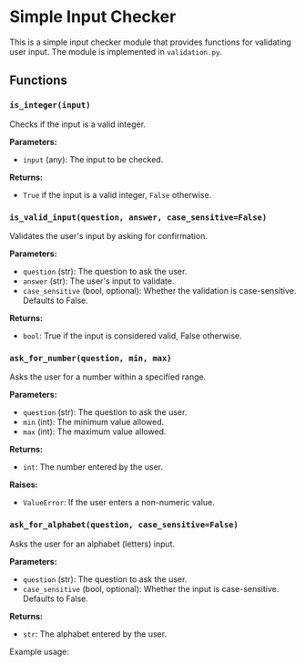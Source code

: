 # Simple Input Checker

This is a simple input checker module that provides functions for validating user input. The module is implemented in `validation.py`.

## Functions

### `is_integer(input)`

Checks if the input is a valid integer.

**Parameters:**
- `input` (any): The input to be checked.

**Returns:**
- `True` if the input is a valid integer, `False` otherwise.

### `is_valid_input(question, answer, case_sensitive=False)`

Validates the user's input by asking for confirmation.

**Parameters:**
- `question` (str): The question to ask the user.
- `answer` (str): The user's input to validate.
- `case_sensitive` (bool, optional): Whether the validation is case-sensitive. Defaults to False.

**Returns:**
- `bool`: True if the input is considered valid, False otherwise.

### `ask_for_number(question, min, max)`

Asks the user for a number within a specified range.

**Parameters:**
- `question` (str): The question to ask the user.
- `min` (int): The minimum value allowed.
- `max` (int): The maximum value allowed.

**Returns:**
- `int`: The number entered by the user.

**Raises:**
- `ValueError`: If the user enters a non-numeric value.

### `ask_for_alphabet(question, case_sensitive=False)`

Asks the user for an alphabet (letters) input.

**Parameters:**
- `question` (str): The question to ask the user.
- `case_sensitive` (bool, optional): Whether the input is case-sensitive. Defaults to False.

**Returns:**
- `str`: The alphabet entered by the user.

Example usage:
